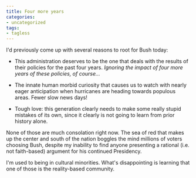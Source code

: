```yaml
---
title: Four more years
categories:
- uncategorized
tags:
- tagless
---
```


I'd previously come up with several reasons to root for Bush today:




  * This administration deserves to be the one that deals with the results of their policies for the past four years.  _Ignoring the impact of four more years of these policies, of course..._


  * The innate human morbid curiosity that causes us to watch with nearly eager anticipation when hurricanes are heading towards populous areas.  Fewer slow news days!


  * Tough love: this generation clearly needs to make some really stupid mistakes of its own, since it clearly is not going to learn from prior history alone.

None of those are much consolation right now.  The sea of red that makes up the center and south of the nation boggles the mind millions of voters choosing Bush, despite my inability to find anyone presenting a rational (i.e. not faith-based) argument for his continued Presidency.

I'm used to being in cultural minorities.  What's disappointing is learning that one of those is the reality-based community.
